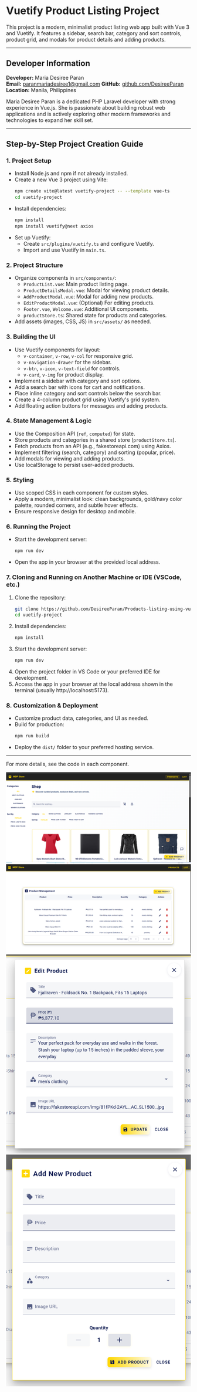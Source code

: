 # Vuetify Product Listing Project

This project is a modern, minimalist product listing web app built with Vue 3 and Vuetify. It features a sidebar, search bar, category and sort controls, product grid, and modals for product details and adding products.

---

## Developer Information

**Developer:** Maria Desiree Paran  
**Email:** paranmariadesiree1@gmail.com
**GitHub:** [github.com/DesireeParan](https://github.com/DesireeParan)  
**Location:** Manila, Philippines

Maria Desiree Paran is a dedicated PHP Laravel developer with strong experience in Vue.js. She is passionate about building robust web applications and is actively exploring other modern frameworks and technologies to expand her skill set.

---

## Step-by-Step Project Creation Guide

### 1. Project Setup
- Install Node.js and npm if not already installed.
- Create a new Vue 3 project using Vite:
  ```sh
  npm create vite@latest vuetify-project -- --template vue-ts
  cd vuetify-project
  ```
- Install dependencies:
  ```sh
  npm install
  npm install vuetify@next axios
  ```
- Set up Vuetify:
  - Create `src/plugins/vuetify.ts` and configure Vuetify.
  - Import and use Vuetify in `main.ts`.

### 2. Project Structure
- Organize components in `src/components/`:
  - `ProductList.vue`: Main product listing page.
  - `ProductDetailsModal.vue`: Modal for viewing product details.
  - `AddProductModal.vue`: Modal for adding new products.
  - `EditProductModal.vue`: (Optional) For editing products.
  - `Footer.vue`, `Welcome.vue`: Additional UI components.
  - `productStore.ts`: Shared state for products and categories.
- Add assets (images, CSS, JS) in `src/assets/` as needed.

### 3. Building the UI
- Use Vuetify components for layout:
  - `v-container`, `v-row`, `v-col` for responsive grid.
  - `v-navigation-drawer` for the sidebar.
  - `v-btn`, `v-icon`, `v-text-field` for controls.
  - `v-card`, `v-img` for product display.
- Implement a sidebar with category and sort options.
- Add a search bar with icons for cart and notifications.
- Place inline category and sort controls below the search bar.
- Create a 4-column product grid using Vuetify's grid system.
- Add floating action buttons for messages and adding products.

### 4. State Management & Logic
- Use the Composition API (`ref`, `computed`) for state.
- Store products and categories in a shared store (`productStore.ts`).
- Fetch products from an API (e.g., fakestoreapi.com) using Axios.
- Implement filtering (search, category) and sorting (popular, price).
- Add modals for viewing and adding products.
- Use localStorage to persist user-added products.

### 5. Styling
- Use scoped CSS in each component for custom styles.
- Apply a modern, minimalist look: clean backgrounds, gold/navy color palette, rounded corners, and subtle hover effects.
- Ensure responsive design for desktop and mobile.

### 6. Running the Project
- Start the development server:
  ```sh
  npm run dev
  ```
- Open the app in your browser at the provided local address.

### 7. Cloning and Running on Another Machine or IDE (VSCode, etc.)
1. Clone the repository:
   ```sh
   git clone https://github.com/DesireeParan/Products-listing-using-vuetify-and-fakestore-api
   cd vuetify-project
   ```
2. Install dependencies:
   ```sh
   npm install
   ```
3. Start the development server:
   ```sh
   npm run dev
   ```
4. Open the project folder in VS Code or your preferred IDE for development.
5. Access the app in your browser at the local address shown in the terminal (usually http://localhost:5173).

### 8. Customization & Deployment
- Customize product data, categories, and UI as needed.
- Build for production:
  ```sh
  npm run build
  ```
- Deploy the `dist/` folder to your preferred hosting service.

---

For more details, see the code in each component.

<img src="src/assets/image1.png">
<img src="src/assets/image2.png">
<img src="src/assets/image3.png">
<img src="src/assets/image4.png">